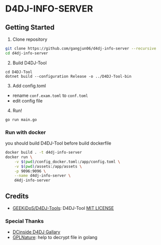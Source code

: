 # D4DJ-INFO-SERVER

## Getting Started

1. Clone repository

```bash
git clone https://github.com/gangjun06/d4dj-info-server --recursive
cd d4dj-info-server
```

2. Build D4DJ-Tool

```
cd D4DJ-Tool
dotnet build --configuration Release -o ../D4DJ-Tool-bin
```

3. Add config.toml

- rename `conf.exam.toml` to `conf.toml`
- edit config file

4. Run!

```
go run main.go
```

### Run with docker
you should build D4DJ-Tool before build dockerfile
```bash
docker build . -t d4dj-info-server
docker run \
	-v $(pwd)/config_docker.toml:/app/config.toml \
	-v $(pwd)/assets:/app/assets \
	-p 9096:9096 \
	--name d4dj-info-server \
	d4dj-info-server
```

## Credits

- [GEEKiDoS/D4DJ-Tools](https://github.com/GEEKiDoS/D4DJ-Tools): D4DJ-Tool [MIT LICENSE](https://github.com/GEEKiDoS/D4DJ-Tools/blob/master/LICENSE)

### Special Thanks

- [DCinside D4DJ Gallary](https://gall.dcinside.com/mgallery/board/lists?id=d4dj)
- [GPLNature](https://github.com/GPLNature): help to decrypt file in golang
